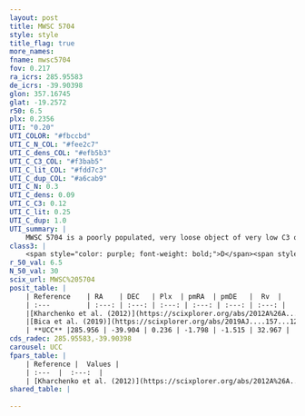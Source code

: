 ```yaml
---
layout: post
title: MWSC 5704
style: style
title_flag: true
more_names: 
fname: mwsc5704
fov: 0.217
ra_icrs: 285.95583
de_icrs: -39.90398
glon: 357.16745
glat: -19.2572
r50: 6.5
plx: 0.2356
UTI: "0.20"
UTI_COLOR: "#fbccbd"
UTI_C_N_COL: "#fee2c7"
UTI_C_dens_COL: "#efb5b3"
UTI_C_C3_COL: "#f3bab5"
UTI_C_lit_COL: "#fdd7c3"
UTI_C_dup_COL: "#a6cab9"
UTI_C_N: 0.3
UTI_C_dens: 0.09
UTI_C_C3: 0.12
UTI_C_lit: 0.25
UTI_C_dup: 1.0
UTI_summary: |
    MWSC 5704 is a poorly populated, very loose object of very low C3 quality. It is poorly studied in the literature, with no articles listed in the last 6 years.
class3: |
    <span style="color: purple; font-weight: bold;">D</span><span style="color: red; font-weight: bold;">C</span>
r_50_val: 6.5
N_50_val: 30
scix_url: MWSC%205704
posit_table: |
    | Reference    | RA    | DEC   | Plx  | pmRA  | pmDE   |  Rv  |
    | :---         | :---: | :---: | :---: | :---: | :---: | :---: |
    |[Kharchenko et al. (2012)](https://scixplorer.org/abs/2012A%26A...543A.156K) | 286.087 | -39.93 | -- | -0.44 | -2.18 | -- |
    |[Bica et al. (2019)](https://scixplorer.org/abs/2019AJ....157...12B) | 286.079 | -39.931 | -- | -- | -- | -- |
    | **UCC** |285.956 | -39.904 | 0.236 | -1.798 | -1.515 | 32.967 | 
cds_radec: 285.95583,-39.90398
carousel: UCC
fpars_table: |
    | Reference |  Values |
    | :---  |  :---:  |
    | [Kharchenko et al. (2012)](https://scixplorer.org/abs/2012A%26A...543A.156K) | `e_bv=0.229, distance=1604, log_age=9.37` |
shared_table: |
    
---
```

